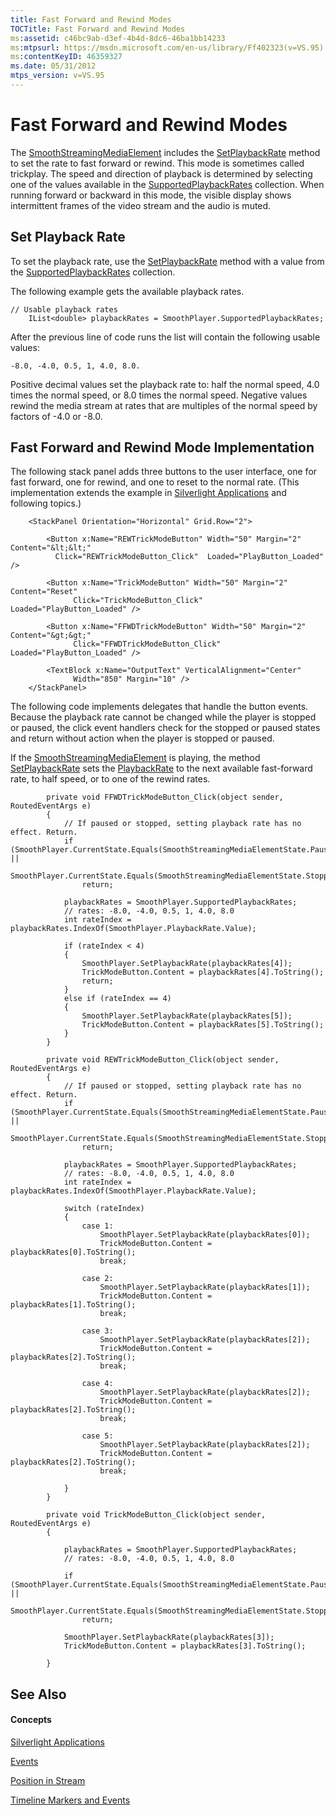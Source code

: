 ```yaml
---
title: Fast Forward and Rewind Modes
TOCTitle: Fast Forward and Rewind Modes
ms:assetid: c46bc9ab-d3ef-4b4d-8dc6-46ba1bb14233
ms:mtpsurl: https://msdn.microsoft.com/en-us/library/Ff402323(v=VS.95)
ms:contentKeyID: 46359327
ms.date: 05/31/2012
mtps_version: v=VS.95
---
```


# Fast Forward and Rewind Modes

The [SmoothStreamingMediaElement](smoothstreamingmediaelement-class-microsoft-web-media-smoothstreaming_1.md) includes the [SetPlaybackRate](smoothstreamingmediaelement-setplaybackrate-method-microsoft-web-media-smoothstreaming_1.md) method to set the rate to fast forward or rewind. This mode is sometimes called trickplay. The speed and direction of playback is determined by selecting one of the values available in the [SupportedPlaybackRates](smoothstreamingmediaelement-supportedplaybackrates-property-microsoft-web-media-smoothstreaming_1.md) collection. When running forward or backward in this mode, the visible display shows intermittent frames of the video stream and the audio is muted.

## Set Playback Rate

To set the playback rate, use the [SetPlaybackRate](smoothstreamingmediaelement-setplaybackrate-method-microsoft-web-media-smoothstreaming_1.md) method with a value from the [SupportedPlaybackRates](smoothstreamingmediaelement-supportedplaybackrates-property-microsoft-web-media-smoothstreaming_1.md) collection.

The following example gets the available playback rates.

    // Usable playback rates
        IList<double> playbackRates = SmoothPlayer.SupportedPlaybackRates;

After the previous line of code runs the list will contain the following usable values:

    -8.0, -4.0, 0.5, 1, 4.0, 8.0.

Positive decimal values set the playback rate to: half the normal speed, 4.0 times the normal speed, or 8.0 times the normal speed. Negative values rewind the media stream at rates that are multiples of the normal speed by factors of -4.0 or -8.0.

## Fast Forward and Rewind Mode Implementation

The following stack panel adds three buttons to the user interface, one for fast forward, one for rewind, and one to reset to the normal rate. (This implementation extends the example in [Silverlight Applications](silverlight-applications.md) and following topics.)

``` 
    <StackPanel Orientation="Horizontal" Grid.Row="2">
        
        <Button x:Name="REWTrickModeButton" Width="50" Margin="2" Content="&lt;&lt;"
          Click="REWTrickModeButton_Click"  Loaded="PlayButton_Loaded" />
        
        <Button x:Name="TrickModeButton" Width="50" Margin="2" Content="Reset"
              Click="TrickModeButton_Click"  Loaded="PlayButton_Loaded" />
        
        <Button x:Name="FFWDTrickModeButton" Width="50" Margin="2" Content="&gt;&gt;"
              Click="FFWDTrickModeButton_Click"  Loaded="PlayButton_Loaded" />        
    
        <TextBlock x:Name="OutputText" VerticalAlignment="Center" 
              Width="850" Margin="10" /> 
    </StackPanel>
```

The following code implements delegates that handle the button events. Because the playback rate cannot be changed while the player is stopped or paused, the click event handlers check for the stopped or paused states and return without action when the player is stopped or paused.

If the [SmoothStreamingMediaElement](smoothstreamingmediaelement-class-microsoft-web-media-smoothstreaming_1.md) is playing, the method [SetPlaybackRate](smoothstreamingmediaelement-setplaybackrate-method-microsoft-web-media-smoothstreaming_1.md) sets the [PlaybackRate](smoothstreamingmediaelement-playbackrate-property-microsoft-web-media-smoothstreaming_1.md) to the next available fast-forward rate, to half speed, or to one of the rewind rates.

``` 
        private void FFWDTrickModeButton_Click(object sender, RoutedEventArgs e)
        {            
            // If paused or stopped, setting playback rate has no effect. Return.
            if (SmoothPlayer.CurrentState.Equals(SmoothStreamingMediaElementState.Paused) ||
                SmoothPlayer.CurrentState.Equals(SmoothStreamingMediaElementState.Stopped))
                return;

            playbackRates = SmoothPlayer.SupportedPlaybackRates;
            // rates: -8.0, -4.0, 0.5, 1, 4.0, 8.0
            int rateIndex = playbackRates.IndexOf(SmoothPlayer.PlaybackRate.Value);

            if (rateIndex < 4)
            {
                SmoothPlayer.SetPlaybackRate(playbackRates[4]);
                TrickModeButton.Content = playbackRates[4].ToString();
                return;
            }
            else if (rateIndex == 4)
            {
                SmoothPlayer.SetPlaybackRate(playbackRates[5]);
                TrickModeButton.Content = playbackRates[5].ToString();
            }
        }

        private void REWTrickModeButton_Click(object sender, RoutedEventArgs e)
        {
            // If paused or stopped, setting playback rate has no effect. Return.
            if (SmoothPlayer.CurrentState.Equals(SmoothStreamingMediaElementState.Paused) ||
                SmoothPlayer.CurrentState.Equals(SmoothStreamingMediaElementState.Stopped))
                return;

            playbackRates = SmoothPlayer.SupportedPlaybackRates;
            // rates: -8.0, -4.0, 0.5, 1, 4.0, 8.0
            int rateIndex = playbackRates.IndexOf(SmoothPlayer.PlaybackRate.Value);
            
            switch (rateIndex)
            {
                case 1:
                    SmoothPlayer.SetPlaybackRate(playbackRates[0]);
                    TrickModeButton.Content = playbackRates[0].ToString();
                    break;

                case 2:
                    SmoothPlayer.SetPlaybackRate(playbackRates[1]);
                    TrickModeButton.Content = playbackRates[1].ToString();
                    break;

                case 3:
                    SmoothPlayer.SetPlaybackRate(playbackRates[2]);
                    TrickModeButton.Content = playbackRates[2].ToString();
                    break;

                case 4:
                    SmoothPlayer.SetPlaybackRate(playbackRates[2]);
                    TrickModeButton.Content = playbackRates[2].ToString();
                    break;

                case 5:
                    SmoothPlayer.SetPlaybackRate(playbackRates[2]);
                    TrickModeButton.Content = playbackRates[2].ToString();
                    break;
        
            }
        }

        private void TrickModeButton_Click(object sender, RoutedEventArgs e)
        {

            playbackRates = SmoothPlayer.SupportedPlaybackRates;
            // rates: -8.0, -4.0, 0.5, 1, 4.0, 8.0

            if (SmoothPlayer.CurrentState.Equals(SmoothStreamingMediaElementState.Paused) ||
                SmoothPlayer.CurrentState.Equals(SmoothStreamingMediaElementState.Stopped))
                return;

            SmoothPlayer.SetPlaybackRate(playbackRates[3]);
            TrickModeButton.Content = playbackRates[3].ToString();

        }
```

## See Also

#### Concepts

[Silverlight Applications](silverlight-applications.md)

[Events](events.md)

[Position in Stream](position-in-stream.md)

[Timeline Markers and Events](timeline-markers-and-events.md)

